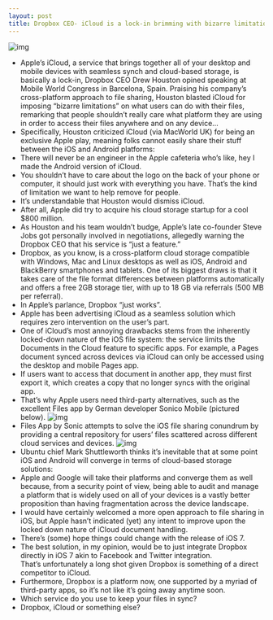 ```yaml
---
layout: post
title: Dropbox CEO- iCloud is a lock-in brimming with bizarre limitations
---
```

![img](http://media.idownloadblog.com/wp-content/uploads/2013/03/iCLoud-Documents-in-the-Cloud-teaser-001.jpg)
* Apple’s iCloud, a service that brings together all of your desktop and mobile devices with seamless synch and cloud-based storage, is basically a lock-in, Dropbox CEO Drew Houston opined speaking at Mobile World Congress in Barcelona, Spain. Praising his company’s cross-platform approach to file sharing, Houston blasted iCloud for imposing “bizarre limitations” on what users can do with their files, remarking that people shouldn’t really care what platform they are using in order to access their files anywhere and on any device…
* Specifically, Houston criticized iCloud (via MacWorld UK) for being an exclusive Apple play, meaning folks cannot easily share their stuff between the iOS and Android platforms:
* There will never be an engineer in the Apple cafeteria who’s like, hey I made the Android version of iCloud.
* You shouldn’t have to care about the logo on the back of your phone or computer, it should just work with everything you have. That’s the kind of limitation we want to help remove for people.
* It’s understandable that Houston would dismiss iCloud.
* After all, Apple did try to acquire his cloud storage startup for a cool $800 million.
* As Houston and his team wouldn’t budge, Apple’s late co-founder Steve Jobs got personally involved in negotiations, allegedly warning the Dropbox CEO that his service is “just a feature.”
* Dropbox, as you know, is a cross-platform cloud storage compatible with Windows, Mac and Linux desktops as well as iOS, Android and BlackBerry smartphones and tablets. One of its biggest draws is that it takes care of the file format differences between platforms automatically and offers a free 2GB storage tier, with up to 18 GB via referrals (500 MB per referral).
* In Apple’s parlance, Dropbox “just works”.
* Apple has been advertising iCloud as a seamless solution which requires zero intervention on the user’s part.
* One of iCloud’s most annoying drawbacks stems from the inherently locked-down nature of the iOS file system: the service limits the Documents in the Cloud feature to specific apps. For example, a Pages document synced across devices via iCloud can only be accessed using the desktop and mobile Pages app.
* If users want to access that document in another app, they must first export it, which creates a copy that no longer syncs with the original app.
* That’s why Apple users need third-party alternatives, such as the excellent Files app by German developer Sonico Mobile (pictured below).
![img](http://media.idownloadblog.com/wp-content/uploads/2013/02/Files-1.0-for-iOS-iPad-screenshot-005.jpg)
* Files App by Sonic attempts to solve the iOS file sharing conundrum by providing a central repository for users’ files scattered across different cloud services and devices.
![img](http://media.idownloadblog.com/wp-content/uploads/2013/02/Files-1.0-for-iOS-iPad-screenshot-004.jpg)
* Ubuntu chief Mark Shuttleworth thinks it’s inevitable that at some point iOS and Android will converge in terms of cloud-based storage solutions:
* Apple and Google will take their platforms and converge them as well because, from a security point of view, being able to audit and manage a platform that is widely used on all of your devices is a vastly better proposition than having fragmentation across the device landscape. 
* I would have certainly welcomed a more open approach to file sharing in iOS, but Apple hasn’t indicated (yet) any intent to improve upon the locked down nature of iCloud document handling.
* There’s (some) hope things could change with the release of iOS 7.
* The best solution, in my opinion, would be to just integrate Dropbox directly in iOS 7 akin to Facebook and Twitter integration. That’s unfortunately a long shot given Dropbox is something of a direct competitor to iCloud.
* Furthermore, Dropbox is a platform now, one supported by a myriad of third-party apps, so it’s not like it’s going away anytime soon.
* Which service do you use to keep your files in sync?
* Dropbox, iCloud or something else?

